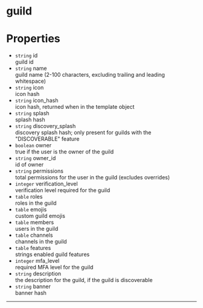 # guild

# Properties
* `string` id  
guild id  
* `string` name  
guild name (2-100 characters, excluding trailing and leading whitespace)  
* `string` icon  
icon hash  
* `string` icon_hash  
icon hash, returned when in the template object  
* `string` splash  
splash hash  
* `string` discovery_splash  
discovery splash hash; only present for guilds with the "DISCOVERABLE" feature  
* `boolean` owner  
true if the user is the owner of the guild  
* `string` owner_id  
id of owner  
* `string` permissions  
total permissions for the user in the guild (excludes overrides)  
* `integer` verification_level  
verification level required for the guild  
* `table` roles  
roles in the guild  
* `table` emojis  
custom guild emojis  
* `table` members  
users in the guild  
* `table` channels  
channels in the guild  
* `table` features  
strings	enabled guild features  
* `integer` mfa_level  
required MFA level for the guild  
* `string` description  
the description for the guild, if the guild is discoverable  
* `string` banner  
	banner hash  

---
